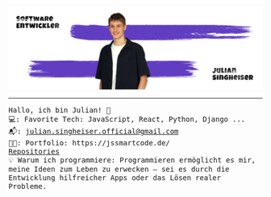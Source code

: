 <img src="https://raw.githubusercontent.com/JuliQ89/JuliQ89/refs/heads/master/Banner.png"/>
 <hr></hr>
<p>
  <samp>
    Hallo, ich bin Julian! 👋 <br>
    💻: Favorite Tech: JavaScript, React, Python, Django ... <br>
    📬:	<a href="mailto:julian.singheiser.official@gmail.com" target="_blank" rel="noopener noreferrer">julian.singheiser.official@gmail.com</a> <br>
    👦🏻: Portfolio: https://jssmartcode.de/ <br>
    <a href="https://github.com/JuliQ89?tab=repositories" target="_blank" rel="noopener noreferrer">Repositories</a> <br>
    💡 Warum ich programmiere: Programmieren ermöglicht es mir, meine Ideen zum Leben zu erwecken – sei es durch die Entwicklung hilfreicher Apps oder das Lösen realer Probleme.
  </samp>
</p>

